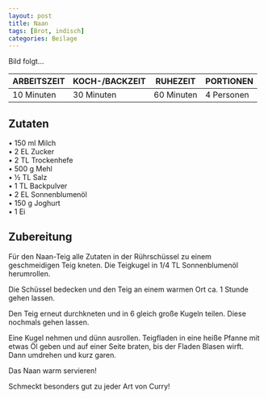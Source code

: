 ```yaml
---
layout: post
title: Naan
tags: [Brot, indisch]
categories: Beilage
---
```



Bild folgt...

| ARBEITSZEIT | KOCH-/BACKZEIT | RUHEZEIT | PORTIONEN |
|--------------|--------------|--------------|--------------|
| 10 Minuten | 30 Minuten | 60 Minuten | 4 Personen |  



## Zutaten
• 150 ml Milch    
• 2 EL Zucker         
• 2 TL Trockenhefe    
• 500 g Mehl    
• ½ TL Salz  
• 1 TL Backpulver  
• 2 EL Sonnenblumenöl  
• 150 g Joghurt      
• 1 Ei   
 
  

## Zubereitung
Für den Naan-Teig alle Zutaten in der Rührschüssel zu einem geschmeidigen Teig kneten. 
Die Teigkugel in 1/4 TL Sonnenblumenöl herumrollen.   

Die Schüssel bedecken und den Teig an einem warmen Ort ca. 1 Stunde gehen lassen.

Den Teig erneut durchkneten und in 6 gleich große Kugeln teilen. Diese nochmals gehen lassen.

Eine Kugel nehmen und dünn ausrollen. Teigfladen in eine heiße Pfanne mit etwas Öl geben und auf einer Seite braten, bis der Fladen Blasen wirft. 
Dann umdrehen und kurz garen. 

Das Naan warm servieren!

Schmeckt besonders gut zu jeder Art von Curry!

